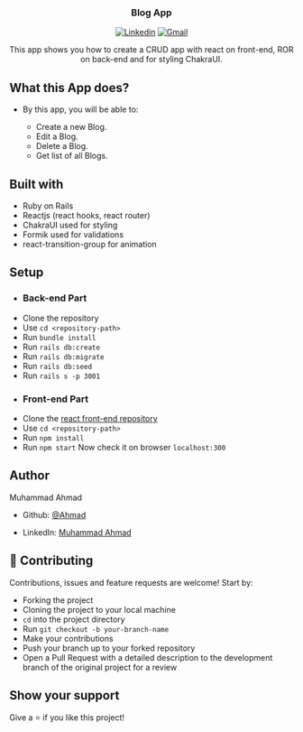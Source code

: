 <h3 align="center">Blog App</h3>

<div align="center">

[![Linkedin](https://img.shields.io/badge/-LinkedIn-blue?style=flat&logo=Linkedin&logoColor=white)](https://www.linkedin.com/in/muhammad-ahmad20/)
[![Gmail](https://img.shields.io/badge/-Gmail-c14438?style=flat&logo=Gmail&logoColor=white)](mailto:muhammad.ahmad8043@gmail.com)
</div>
<p align="center">This app shows you how to create a CRUD app with react on front-end, ROR on back-end and for styling ChakraUI.</p>

## What this App does?

- By this app, you will be able to:

  - Create a new Blog.
  - Edit a Blog.
  - Delete a Blog.
  - Get list of all Blogs.

## Built with

- Ruby on Rails
- Reactjs (react hooks, react router)
- ChakraUI used for styling 
- Formik used for validations
- react-transition-group for animation

## Setup

- ### Back-end Part
- Clone the repository
- Use `cd <repository-path>`
- Run `bundle install`
- Run `rails db:create`
- Run `rails db:migrate`
- Run `rails db:seed`
- Run `rails s -p 3001`
- ### Front-end Part
- Clone the [react front-end repository](https://github.com/MA-Ahmad/blog-app-react-frontend)
- Use `cd <repository-path>`
- Run `npm install`
- Run `npm start`
Now check it on browser `localhost:300`

## Author

Muhammad Ahmad

- Github: [@Ahmad](https://github.com/MA-Ahmad)

- LinkedIn: [Muhammad Ahmad](https://www.linkedin.com/in/muhammad-ahmad20/)

## 🤝 Contributing

Contributions, issues and feature requests are welcome! Start by:

- Forking the project
- Cloning the project to your local machine
- `cd` into the project directory
- Run `git checkout -b your-branch-name`
- Make your contributions
- Push your branch up to your forked repository
- Open a Pull Request with a detailed description to the development branch of the original project for a review

## Show your support

Give a ⭐️ if you like this project!
